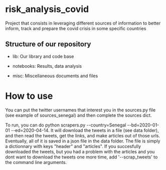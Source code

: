 # risk_analysis_covid
Project that consists in leveraging different sources of information to better inform, track and prepare the covid crisis in some specific countries
## Structure of our repository
  - lib: Our library and code base
  
  - notebooks: Results, data analysis
  
  - misc: Miscellaneous documents and files
# How to use
You can put the twitter usernames that interest you in the sources.py file (see example of sources_senegal) and then complete the sources dict.

To run, you can do python scrapers.py --country=Senegal --bd=2020-01-01 --ed=2020-04-14. 
It will download the tweets in a file (see data folder), and then read the tweets, get the links, and make articles out of those urls.
Eventually, all of it is saved in a json file in the data folder. The file is simply a dictionnary with keys "header" and "articles".
If you succesfully downloaded the tweets, but you had a problem with the articles and you dont want to download the tweets one more time, add '--scrap_tweets' to the command line arguments. 
 

